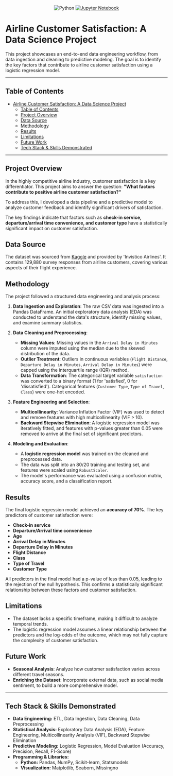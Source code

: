 <p align="center">
  
  <img src="https://img.shields.io/badge/python-3670A0?style=for-the-badge&logo=python&logoColor=ffdd54" alt="Python">
  <a href="https://jupyter.org/" target="_blank"><img src="https://img.shields.io/badge/Jupyter-F37626?style=for-the-badge&logo=jupyter&logoColor=white" alt="Jupyter Notebook"></a>

</p>

# Airline Customer Satisfaction: A Data Science Project

This project showcases an end-to-end data engineering workflow, from data ingestion and cleaning to predictive modeling. The goal is to identify the key factors that contribute to airline customer satisfaction using a logistic regression model.

---
## Table of Contents
- [Airline Customer Satisfaction: A Data Science Project](#airline-customer-satisfaction-a-data-science-project)
  - [Table of Contents](#table-of-contents)
  - [Project Overview](#project-overview)
  - [Data Source](#data-source)
  - [Methodology](#methodology)
  - [Results](#results)
  - [Limitations](#limitations)
  - [Future Work](#future-work)
  - [Tech Stack \& Skills Demonstrated](#tech-stack--skills-demonstrated)

---
## Project Overview

In the highly competitive airline industry, customer satisfaction is a key differentiator. This project aims to answer the question: **"What factors contribute to positive airline customer satisfaction?"**

To address this, I developed a data pipeline and a predictive model to analyze customer feedback and identify significant drivers of satisfaction.

The key findings indicate that factors such as **check-in service, departure/arrival time convenience, and customer type** have a statistically significant impact on customer satisfaction.

## Data Source

The dataset was sourced from [Kaggle](https://www.kaggle.com/datasets/sjleshrac/airlines-customer-satisfaction) and provided by 'Invistico Airlines'. It contains 129,880 survey responses from airline customers, covering various aspects of their flight experience.

## Methodology

The project followed a structured data engineering and analysis process:

1. **Data Ingestion and Exploration**: The raw CSV data was ingested into a Pandas DataFrame. An initial exploratory data analysis (EDA) was conducted to understand the data's structure, identify missing values, and examine summary statistics.
    
2. **Data Cleaning and Preprocessing**:
    
    - **Missing Values**: Missing values in the `Arrival Delay in Minutes` column were imputed using the median due to the skewed distribution of the data.
    - **Outlier Treatment**: Outliers in continuous variables (`Flight Distance`, `Departure Delay in Minutes`, `Arrival Delay in Minutes`) were capped using the interquartile range (IQR) method.
    - **Data Transformation**: The categorical target variable `satisfaction` was converted to a binary format (1 for 'satisfied', 0 for 'dissatisfied'). Categorical features (`Customer Type`, `Type of Travel`, `Class`) were one-hot encoded.
        
3. **Feature Engineering and Selection**:
    
    - **Multicollinearity**: Variance Inflation Factor (VIF) was used to detect and remove features with high multicollinearity (VIF > 10).
    - **Backward Stepwise Elimination**: A logistic regression model was iteratively fitted, and features with p-values greater than 0.05 were removed to arrive at the final set of significant predictors.
        
4. **Modeling and Evaluation**:
    
    - A **logistic regression model** was trained on the cleaned and preprocessed data.
    - The data was split into an 80/20 training and testing set, and features were scaled using `RobustScaler`.
    - The model's performance was evaluated using a confusion matrix, accuracy score, and a classification report.
        

## Results

The final logistic regression model achieved an **accuracy of 70%**. The key predictors of customer satisfaction were:

- **Check-in service**
- **Departure/Arrival time convenience**
- **Age**
- **Arrival Delay in Minutes**
- **Departure Delay in Minutes**
- **Flight Distance**
- **Class**
- **Type of Travel**
- **Customer Type**
    

All predictors in the final model had a p-value of less than 0.05, leading to the rejection of the null hypothesis. This confirms a statistically significant relationship between these factors and customer satisfaction.

## Limitations

- The dataset lacks a specific timeframe, making it difficult to analyze temporal trends.
- The logistic regression model assumes a linear relationship between the predictors and the log-odds of the outcome, which may not fully capture the complexity of customer satisfaction.
    

## Future Work

- **Seasonal Analysis**: Analyze how customer satisfaction varies across different travel seasons.
- **Enriching the Dataset**: Incorporate external data, such as social media sentiment, to build a more comprehensive model.


---
## Tech Stack & Skills Demonstrated

-   **Data Engineering:** ETL, Data Ingestion, Data Cleaning, Data Preprocessing
-   **Statistical Analysis:** Exploratory Data Analysis (EDA), Feature Engineering, Multicollinearity Analysis (VIF), Backward Stepwise Elimination
-   **Predictive Modeling:** Logistic Regression, Model Evaluation (Accuracy, Precision, Recall, F1-Score)
-   **Programming & Libraries:**
    -   **Python:** Pandas, NumPy, Scikit-learn, Statsmodels
    -   **Visualization:** Matplotlib, Seaborn, Missingno